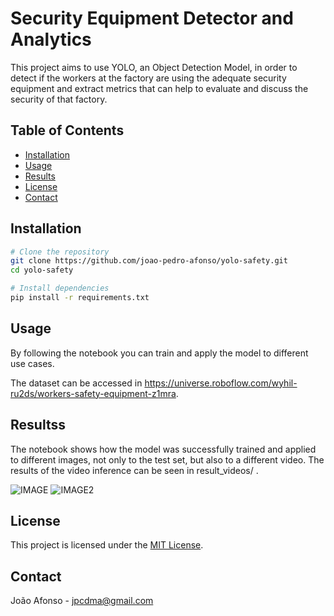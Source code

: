 # Security Equipment Detector and Analytics

This project aims to use YOLO, an Object Detection Model, in order to detect if the workers at the factory are using the adequate security equipment and extract metrics that can help to evaluate and discuss the security of that factory.

## Table of Contents

- [Installation](#installation)
- [Usage](#usage)
- [Results](#results)
- [License](#license)
- [Contact](#contact)

## Installation

```bash
# Clone the repository
git clone https://github.com/joao-pedro-afonso/yolo-safety.git
cd yolo-safety

# Install dependencies
pip install -r requirements.txt
```

## Usage

By following the notebook you can train and apply the model to different use cases.

The dataset can be accessed in https://universe.roboflow.com/wyhil-ru2ds/workers-safety-equipment-z1mra.


## Resultss

The notebook shows how the model was successfully trained and applied to different images, not only to the test set, but also to a different video. The results of the video inference can be seen in result_videos/ .

![IMAGE](./result_videos/image.png)
![IMAGE2](./result_videos/image2.png)

## License

This project is licensed under the [MIT License](LICENSE).

## Contact

João Afonso - [jpcdma@gmail.com](mailto:jpcdma@gmail.com)
